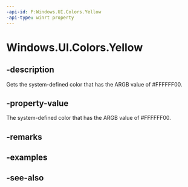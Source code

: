 ```yaml
---
-api-id: P:Windows.UI.Colors.Yellow
-api-type: winrt property
---
```


<!-- Property syntax
public Windows.UI.Color Yellow { get; }
-->

# Windows.UI.Colors.Yellow

## -description

Gets the system-defined color that has the ARGB value of #FFFFFF00.



## -property-value

The system-defined color that has the ARGB value of #FFFFFF00.

## -remarks

## -examples

## -see-also
